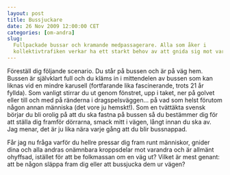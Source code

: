 ```yaml
---
layout: post
title: Bussjuckare
date: 26 Nov 2009 12:00:00 CET
categories: [om-andra]
slug:
  Fullpackade bussar och kramande medpassagerare. Alla som åker i
  kollektivtrafiken verkar ha ett starkt behov av att gnida sig mot varandra…
---
```


Föreställ dig följande scenario. Du står på bussen och är på väg hem. Bussen är självklart full och du kläms in i mittendelen av bussen som kan liknas vid en mindre karusell (fortfarande lika fascinerande, trots 21 år fyllda). Som vanligt stirrar du ut genom fönstret, upp i taket, ner på golvet eller till och med på ränderna i dragspelsväggen… på vad som helst förutom någon annan människa (det vore ju hemskt!). Som en tvättäkta svensk börjar du bli orolig på att du ska fastna på bussen så du bestämmer dig för att ställa dig framför dörrarna, smack mitt i vägen, långt innan du ska av. Jag menar, det är ju lika nära varje gång att du blir bussnappad.

Får jag nu fråga varför du hellre pressar dig fram runt människor, gnider dina och alla andras onämnbara kroppsdelar mot varandra och är allmänt ohyffsad, istället för att be folkmassan om en väg ut? Vilket är mest genant: att be någon släppa fram dig eller att bussjucka dem ur vägen?